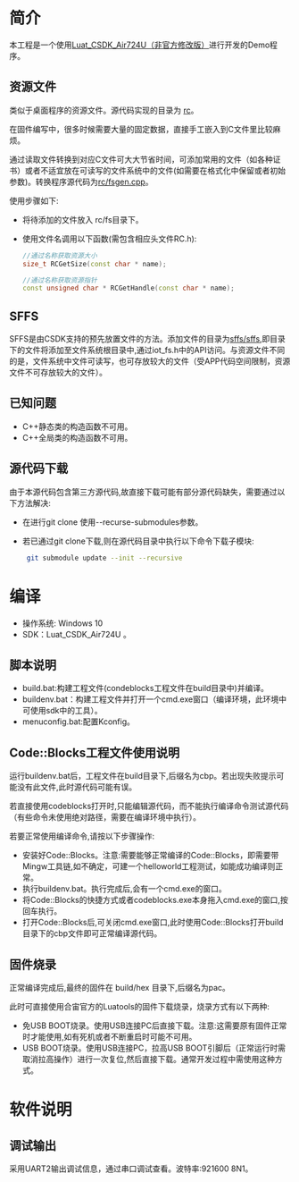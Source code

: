# 简介

本工程是一个使用[Luat_CSDK_Air724U（非官方修改版）](https://github.com/HEYAHONG/Luat_CSDK_Air724U.git)进行开发的Demo程序。

## 资源文件

类似于桌面程序的资源文件。源代码实现的目录为 [rc](rc/)。

在固件编写中，很多时候需要大量的固定数据，直接手工嵌入到C文件里比较麻烦。

通过读取文件转换到对应C文件可大大节省时间，可添加常用的文件（如各种证书）或者不适宜放在可读写的文件系统中的文件(如需要在格式化中保留或者初始参数)。转换程序源代码为[rc/fsgen.cpp](rc/fsgen.cpp)。

使用步骤如下:

- 将待添加的文件放入 rc/fs目录下。

- 使用文件名调用以下函数(需包含相应头文件RC.h):

  ```c++
  //通过名称获取资源大小
  size_t RCGetSize(const char * name);
  
  //通过名称获取资源指针
  const unsigned char * RCGetHandle(const char * name);
  ```

## SFFS

SFFS是由CSDK支持的预先放置文件的方法。添加文件的目录为[sffs/sffs](sffs/sffs),即目录下的文件将添加至文件系统根目录中,通过iot_fs.h中的API访问。与资源文件不同的是，文件系统中文件可读写，也可存放较大的文件（受APP代码空间限制，资源文件不可存放较大的文件）。



## 已知问题

- C++静态类的构造函数不可用。
- C++全局类的构造函数不可用。

## 源代码下载

由于本源代码包含第三方源代码,故直接下载可能有部分源代码缺失，需要通过以下方法解决:

- 在进行git clone 使用--recurse-submodules参数。

- 若已通过git clone下载,则在源代码目录中执行以下命令下载子模块:

  ```bash
   git submodule update --init --recursive
  ```

# 编译

- 操作系统: Windows  10
- SDK：Luat_CSDK_Air724U 。

## 脚本说明

- build.bat:构建工程文件(condeblocks工程文件在build目录中)并编译。
- buildenv.bat：构建工程文件并打开一个cmd.exe窗口（编译环境，此环境中可使用sdk中的工具）。
- menuconfig.bat:配置Kconfig。

## Code::Blocks工程文件使用说明

运行buildenv.bat后，工程文件在build目录下,后缀名为cbp。若出现失败提示可能没有此文件,此时源代码可能有误。

若直接使用codeblocks打开时,只能编辑源代码，而不能执行编译命令测试源代码（有些命令未使用绝对路径，需要在编译环境中执行）。

若要正常使用编译命令,请按以下步骤操作:

- 安装好Code::Blocks。注意:需要能够正常编译的Code::Blocks，即需要带Mingw工具链,如不确定，可建一个helloworld工程测试，如能成功编译则正常。
- 执行buildenv.bat。执行完成后,会有一个cmd.exe的窗口。
- 将Code::Blocks的快捷方式或者codeblocks.exe本身拖入cmd.exe的窗口,按回车执行。
- 打开Code::Blocks后,可关闭cmd.exe窗口,此时使用Code::Blocks打开build目录下的cbp文件即可正常编译源代码。

## 固件烧录

正常编译完成后,最终的固件在 build/hex 目录下,后缀名为pac。

此时可直接使用合宙官方的Luatools的固件下载烧录，烧录方式有以下两种:

- 免USB BOOT烧录。使用USB连接PC后直接下载。注意:这需要原有固件正常时才能使用,如有死机或者不断重启时可能不可用。
- USB BOOT烧录。使用USB连接PC，拉高USB BOOT引脚后（正常运行时需取消拉高操作）进行一次复位,然后直接下载。通常开发过程中需使用这种方式。

# 软件说明

## 调试输出

采用UART2输出调试信息，通过串口调试查看。波特率:921600 8N1。





